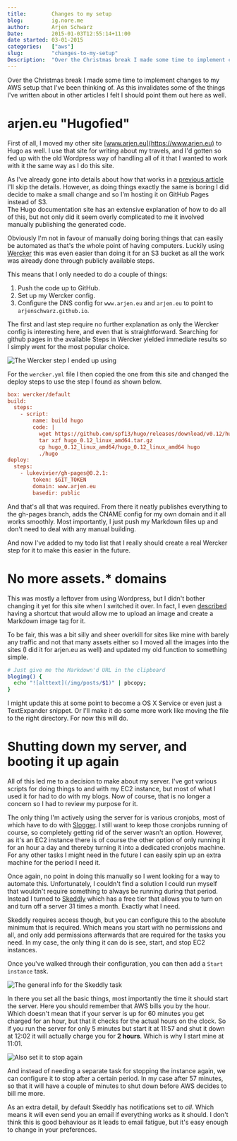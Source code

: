 ```yaml
---
title:        Changes to my setup  
blog:         ig.nore.me  
author:       Arjen Schwarz  
Date:         2015-01-03T12:55:14+11:00   
date started: 03-01-2015  
categories:   ["aws"]
slug:         "changes-to-my-setup"
Description:  "Over the Christmas break I made some time to implement changes to my AWS setup that I've been thinking of. As this invalidates some of the things I've written about in other articles I felt I should point them out here as well."
---
```


Over the Christmas break I made some time to implement changes to my AWS setup that I've been thinking of. As this invalidates some of the things I've written about in other articles I felt I should point them out here as well.

# arjen.eu "Hugofied"

First of all, I moved my other site [www.arjen.eu](https://www.arjen.eu) to Hugo as well. I use that site for writing about my travels, and I'd gotten so fed up with the old Wordpress way of handling all of it that I wanted to work with it the same way as I do this site.

As I've already gone into details about how that works in a [previous article](/2014/09/and-we-ve-gone-static/) I'll skip the details. However, as doing things exactly the same is boring I did decide to make a small change and so I'm hosting it on GitHub Pages instead of S3.   
The Hugo documentation site has an extensive explanation of how to do all of this, but not only did it seem overly complicated to me it involved manually publishing the generated code. 

Obviously I'm not in favour of manually doing boring things that can easily be automated as that's the whole point of having computers. Luckily using [Wercker](http://wercker.com) this was even easier than doing it for an S3 bucket as all the work was already done through publicly available steps.

This means that I only needed to do a couple of things:

1. Push the code up to GitHub.
2. Set up my Wercker config.
3. Configure the DNS config for `www.arjen.eu` and `arjen.eu` to point to `arjenschwarz.github.io`.

The first and last step require no further explanation as only the Wercker config is interesting here, and even that is straightforward. Searching for github pages in the available Steps in Wercker yielded immediate results so I simply went for the most popular choice.

![The Wercker step I ended up using](/img/posts/wercker-gh-pages.png)

For the `wercker.yml` file I then copied the one from this site and changed the deploy steps to use the step I found as shown below.

```ini
box: wercker/default
build:
  steps:
    - script:
        name: build hugo
        code: |
          wget https://github.com/spf13/hugo/releases/download/v0.12/hugo_0.12_linux_amd64.tar.gz
          tar xzf hugo_0.12_linux_amd64.tar.gz
          cp hugo_0.12_linux_amd64/hugo_0.12_linux_amd64 hugo
          ./hugo
deploy:
  steps:
    - lukevivier/gh-pages@0.2.1:
        token: $GIT_TOKEN
        domain: www.arjen.eu
        basedir: public
```

And that's all that was required. From there it neatly publishes everything to the gh-pages branch, adds the CNAME config for my own domain and it all works smoothly. Most importantly, I just push my Markdown files up and don't need to deal with any manual building.

And now I've added to my todo list that I really should create a real Wercker step for it to make this easier in the future.

# No more assets.* domains

This was mostly a leftover from using Wordpress, but I didn't bother changing it yet for this site when I switched it over. In fact, I even [described](/2014/07/introduction-to-the-aws-cli/) having a shortcut that would allow me to upload an image and create a Markdown image tag for it.

To be fair, this was a bit silly and sheer overkill for sites like mine with barely any traffic and not that many assets either so I moved all the images into the sites (I did it for arjen.eu as well) and updated my old function to something simple.

```bash
# Just give me the Markdown'd URL in the clipboard
blogimg() {
  echo "![alttext](/img/posts/$1)" | pbcopy;
}
```

I might update this at some point to become a OS X Service or even just a TextExpander snippet. Or I'll make it do some more work like moving the file to the right directory. For now this will do.

# Shutting down my server, and booting it up again

All of this led me to a decision to make about my server. I've got various scripts for doing things to and with my EC2 instance, but most of what I used it for had to do with my blogs. Now of course, that is no longer a concern so I had to review my purpose for it.

The only thing I'm actively using the server for is various cronjobs, most of which have to do with [Slogger](https://github.com/ttscoff/Slogger). I still want to keep those cronjobs running of course, so completely getting rid of the server wasn't an option. However, as it's an EC2 instance there is of course the other option of only running it for an hour a day and thereby turning it into a dedicated cronjobs machine. For any other tasks I might need in the future I can easily spin up an extra machine for the period I need it.

Once again, no point in doing this manually so I went looking for a way to automate this. Unfortunately, I couldn't find a solution I could run myself that wouldn't require something to always be running during that period. Instead I turned to [Skeddly](http://www.skeddly.com) which has a free tier that allows you to turn on and turn off a server 31 times a month. Exactly what I need.

Skeddly requires access though, but you can configure this to the absolute minimum that is required. Which means you start with no permissions and all, and only add permissions afterwards that are required for the tasks you need. In my case, the only thing it can do is see, start, and stop EC2 instances.

Once you've walked through their configuration, you can then add a `Start instance` task.

![The general info for the Skeddly task](/img/posts/skeddly-dailyrun-general.png)

In there you set all the basic things, most importantly the time it should start the server. Here you should remember that AWS bills you by the hour. Which doesn't mean that if your server is up for 60 minutes you get charged for an hour, but that it checks for the actual hours on the clock. So if you run the server for only 5 minutes but start it at 11:57 and shut it down at 12:02 it will actually charge you for **2 hours**. Which is why I start mine at 11:01.

![Also set it to stop again](/img/posts/skeddly-dailyrun-stop-instance.png)

And instead of needing a separate task for stopping the instance again, we can configure it to stop after a certain period. In my case after 57 minutes, so that it will have a couple of minutes to shut down before AWS decides to bill me more.

As an extra detail, by default Skeddly has notifications set to *all*. Which means it will even send you an email if everything works as it should. I don't think this is good behaviour as it leads to email fatigue, but it's easy enough to change in your preferences.